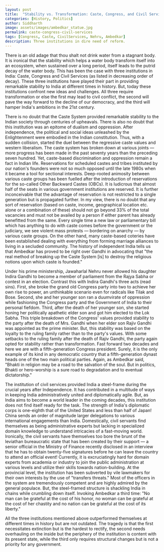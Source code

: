 ```yaml
---
layout: post
title:  "Stability vs. Transformation: Caste, Congress, and Civil Services"
categories: [History, Politics]
author: Siddharth
image: assets/images/ambedkar_statue.jpg
permalink: caste-congress-civil-services
tags: [Congress, Caste, CivilServices, Nehru, Ambedkar]
description: Three institutions in dire need of reform.
---
```

There is an old adage that thou shalt not drink water from a stagnant body. It is ironical that the stability which helps a water body transform itself into an ecosystem, when sustained over a long period, itself leads to the putrid decay of the water body. This has been the case with three institutions in India: Caste, Congress and Civil Services (as listed in decreasing order of decay). These three institutions have played their part in providing remarkable stability to India at different times in history. But, today these institutions confront new ideas and challenges. All three require transformation or else the first may lead to civil conflict, the second will pave the way forward to the decline of our democracy, and the third will hamper India's ambitions in the 21st century.

There is no doubt that the Caste System provided remarkable stability to the Indian society through centuries of upheavals. There is also no doubt that this institution was an epitome of dualism and oppression. After independence, the political and social ideas unleashed by the Enlightenment were embodied in the Indian constitution. Thus, with a sudden collision, started the duel between the regressive caste values and western liberalism. The caste system has broken down at various joints — more progress has been made in the past seventy years than the preceding seven hundred. Yet, caste-based discrimination and oppression remain a fact in Indian life. Reservations for scheduled castes and tribes instituted by our nation's founders were not so much opposed until the late 1980s when it became a tool for sectional interests. Deep-rooted animosity between various caste groups has been fuelled after the introduction of reservations for the so-called Other Backward Castes (OBCs). It is ludicrous that almost half of the seats in various government institutions are reserved. It is further inconceivable that the advantage of reservation is not restricted to a single generation but is propagated further. In my view, there is no doubt that any sort of reservation (based on caste, income, geographical location etc. alone or a combination of these) should not go beyond 33% of the total vacancies and must not be availed by a person if either parent has already benefitted from the same. Every single time a new law or parliamentary bill which has anything to do with caste comes before the government or the judiciary, we see violent mass protests — bordering on anarchy — by various caste groups. On the other hand, many caste-based coteries have been established dealing with everything from forming marriage alliances to living in a secluded community. The history of independent India tells us that Ambedkar has proved to be right over Gandhi in advocating that "the real method of breaking up the Caste System [is] to destroy the religious notions upon which caste is founded."

Under his prime ministership, Jawaharlal Nehru never allowed his daughter Indira Gandhi to become a member of parliament from the Rajya Sabha or contest in an election. Contrast this with Indira Gandhi's three acts (read sins). First, she broke the grand old Congress party into two to achieve her own rise to power, an unthinkable scenario even for radicals like Tilak and Bose. Second, she and her younger son ran a duumvirate of oppression while fashioning the Congress party and the Government of India to their personal fiefdom. Third, after the death of her younger son, she started honing her politically apathetic elder son and got him elected to the Lok Sabha. This triple breakdown of the Congress' values provided stability to the party after the death of Mrs. Gandhi when her elder son Rajiv Gandhi was appointed as the prime minister. But, this stability was based on the loyalty to the ruling family rather than to the party's values. With some setbacks to the ruling family after the death of Rajiv Gandhi, the party again opted for stability rather than transformation. Fast forward two decades and here we are with a fifth-generation Congress president. Surely, it is the only example of its kind in any democratic country that a fifth-generation dynast heads one of the two main political parties. Again, as Ambedkar said, "Bhakti in religion may be a road to the salvation of the soul. But in politics, Bhakti or hero-worship is a sure road to degradation and to eventual dictatorship."

The institution of civil services provided India a steel-frame during the crucial years after Independence. It has contributed in a multitude of ways in keeping India administratively united and diplomatically agile. But, as India aims to become a world leader in the coming decades, this institution does not find itself ready for the task. The strength of India's diplomatic corps is one-eighth that of the United States and less than half of Japan! China sends an order of magnitude larger delegations to various international engagements than India. Domestically, civil servants find themselves as being administrative experts but lacking in specialized domain knowledge to understand intricacies of a fast-moving world. Ironically, the civil servants have themselves too bore the brunt of the leviathan bureaucratic state that has been created by their support — a senior official in the Ministry of Finance recently disclosed in an interview that he has to obtain twenty-five signatures before he can leave the country to attend an official event! Currently, it is excruciatingly hard for domain experts from academia or industry to join the public administration at various levels and utilize their skills towards nation-building. At the provincial level, the institution has been subverted by vile lawmakers for their own interests by the use of "transfers threats." Most of the officers in the system are tremendously competent and are highly admired by the general populace. But, the steel-framed structure is shackling India in chains while crumbling down itself. Invoking Ambedkar a third time: "No man can be grateful at the cost of his honor, no woman can be grateful at the cost of her chastity and no nation can be grateful at the cost of its liberty."

All the three institutions mentioned above outperformed themselves at different times in history but are not outdated. The tragedy is that the first necessitates extinction but is the hardest to rectify, the second needs overhauling on the inside but the periphery of the institution is content with its present state, while the third only requires structural changes but is not a priority for any government.